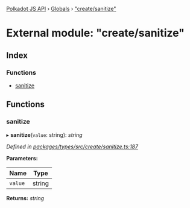 [Polkadot JS API](../README.md) › [Globals](../globals.md) › ["create/sanitize"](_create_sanitize_.md)

# External module: "create/sanitize"

## Index

### Functions

* [sanitize](_create_sanitize_.md#sanitize)

## Functions

###  sanitize

▸ **sanitize**(`value`: string): *string*

*Defined in [packages/types/src/create/sanitize.ts:187](https://github.com/jak-pan/api/blob/4ae9e7b2c0/packages/types/src/create/sanitize.ts#L187)*

**Parameters:**

Name | Type |
------ | ------ |
`value` | string |

**Returns:** *string*
